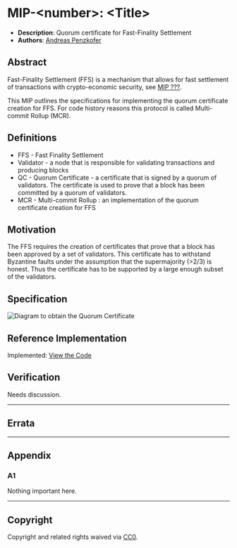 # MIP-\<number\>: \<Title\>
- **Description**: Quorum certificate for Fast-Finality Settlement
- **Authors**: [Andreas Penzkofer](mailto:andreas.penzkofer@movementlabs.xyz)

<!--
  READ MIP-1 BEFORE USING THIS TEMPLATE!

  This is the suggested template for new MIPs. After you have filled in the requisite fields, please delete these comments.

  Note that an MIP number will be assigned by an editor. When opening a pull request to submit your MIP, please use an abbreviated title in the filename, `mip-draft_title_abbrev.md`.

  The title should be 44 characters or less. It should not repeat the MIP number in title, irrespective of the category.

  TODO: Remove this comment before finalizing.
-->

## Abstract

Fast-Finality Settlement (FFS) is a mechanism that allows for fast settlement of transactions with crypto-economic security, see [MIP ???](). 

This MIP outlines the specifications for implementing the quorum certificate creation for FFS. For code history reasons this protocol is called Multi-commit Rollup (MCR).

<!--
  The Abstract is a multi-sentence (short paragraph) technical summary. This should be a very terse and human-readable version of the specification section. Someone should be able to read only the abstract to get the gist of what this specification does.

  TODO: Remove this comment before finalizing.
-->


## Definitions

- FFS - Fast Finality Settlement
- Validator - a node that is responsible for validating transactions and producing blocks
- QC - Quorum Certificate - a certificate that is signed by a quorum of validators. The certificate is used to prove that a block has been committed by a quorum of validators.
- MCR - Multi-commit Rollup : an implementation of the quorum certificate creation for FFS

## Motivation

The FFS requires the creation of certificates that prove that a block has been approved by a set of validators. This certificate has to withstand Byzantine faults under the assumption that the supermajority (>2/3) is honest. Thus the certificate has to be supported by a large enough subset of the validators. 

<!--
  The motivation section should include a description of any nontrivial problems the MIP solves. It should not describe how the MIP solves those problems.

  TODO: Remove this comment before finalizing.
-->

## Specification



![Diagram to obtain the Quorum Certificate](diagram.png)
<!-- 
  The Swimlane link changes if the diagram is updated. Hence update the link if the diagram is updated.
  https://swimlanes.io/#ZdBNCoNADAXgfU7xlu3CC7gQRLsVxAOUcYxUas10JlM8fkco/XOTRfiSF9LxPfJi2SPLigJ1mUNXDEYNDk5CmPqZ4YxejkR1iazAaWUbdZIFjQz85kTdZ9Ve9bPYK9Fve4NtBedFxcqMHCE6J155QFCjDC+iRN9mN5LqzFbxEOWws3+BOdooPt5QsddpnGwK2V+1fUKiuqhp4NzISyZwhowpn+gJ
-->


<!--
  The Specification section should describe the syntax and semantics of any new feature. The specification should be detailed enough to allow competing, interoperable implementations.

  It is recommended to follow RFC 2119 and RFC 8170. Do not remove the key word definitions if RFC 2119 and RFC 8170 are followed.

  The key words "MUST", "MUST NOT", "REQUIRED", "SHALL", "SHALL NOT", "SHOULD", "SHOULD NOT", "RECOMMENDED", "NOT RECOMMENDED", "MAY", and "OPTIONAL" in this document are to be interpreted as described in RFC 2119 and RFC 8174.

  TODO: Remove this comment before finalizing
-->



## Reference Implementation

Implemented: [View the Code](https://github.com/movementlabsxyz/movement/tree/main/protocol-units/settlement/mcr)

<!--
  The Reference Implementation section should include links to and an overview of a minimal implementation that assists in understanding or implementing this specification. The reference implementation is not a replacement for the Specification section, and the proposal should still be understandable without it.

  TODO: Remove this comment before submitting
-->

## Verification

<!--

  All proposals must contain a section that discusses the various aspects of verification pertinent to the introduced changes. This section should address:

  1. **Correctness**: Ensure that the proposed changes behave as expected in all scenarios. Highlight any tests, simulations, or proofs done to validate the correctness of the changes.

  2. **Security Implications**: Address the potential security ramifications of the proposal. This includes discussing security-relevant design decisions, potential vulnerabilities, important discussions, implementation-specific guidance, and pitfalls. Mention any threats, risks, and mitigation strategies associated with the proposal.

  3. **Performance Impacts**: Outline any performance tests conducted and the impact of the proposal on system performance. This could be in terms of speed, resource consumption, or other relevant metrics.

  4. **Validation Procedures**: Describe any procedures, tools, or methodologies used to validate the proposal against its requirements or objectives. 

  5. **Peer Review and Community Feedback**: Highlight any feedback from peer reviews or the community that played a crucial role in refining the verification process or the proposal itself.


  TODO: Remove this comment before submitting
-->

Needs discussion.

---

## Errata
<!--
  Errata should be maintained after publication.

  1. **Transparency and Clarity**: An erratum acknowledges any corrections made post-publication, ensuring that readers are not misled and are always equipped with the most accurate information.

  2. **Accountability**: By noting errors openly, we maintain a high level of responsibility and ownership over our content. It’s an affirmation that we value precision and are ready to correct oversights.

  Each erratum should briefly describe the discrepancy and the correction made, accompanied by a reference to the date and version of the proposal in which the error was identified.

  TODO: Maintain this comment.
-->

---

## Appendix
<!--
  The Appendix should contain an enumerated list of reference materials and notes.

  When referenced elsewhere each appendix should be called out with [A<number>](#A<number>) and should have a matching header.

  TODO: Remove this comment before finalizing.

-->

### A1
Nothing important here.

---
## Copyright

Copyright and related rights waived via [CC0](../LICENSE.md).